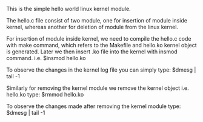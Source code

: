 This is the simple hello world linux kernel module. 

The hello.c file consist of two module, one for insertion of module inside kernel, 
whereas another for deletion of module from the linux kernel. 

For insertion of module inside kernel, we need to compile the hello.c code with make command,
which refers to the Makefile and hello.ko kernel object is generated. Later we then insert .ko file 
into the kernel with insmod command. 
i.e. $insmod hello.ko

To observe the changes in the kernel log file you can simply type:
$dmesg | tail -1

Similarly for removing the kernel module we remove the kernel object i.e. hello.ko type:
$rmmod hello.ko

To observe the changes made after removing the kernel module type:
$dmesg | tail -1
